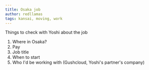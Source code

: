 ```yaml
---
title: Osaka job
author: redllamas
tags: kansai, moving, work
---
```


Things to check with Yoshi about the job

  1. Where in Osaka?
  2. Pay
  3. Job title
  4. When to start
  5. Who I'd be working with (Gushcloud, Yoshi's partner's company)